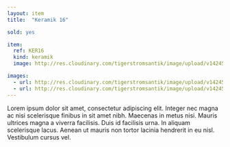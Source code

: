 ```yaml
---
layout: item
title:  "Keramik 16"

sold: yes

item:
  ref: KER16
  kind: keramik
  image: http://res.cloudinary.com/tigerstromsantik/image/upload/v1424550896/keramik/Keramik_156.jpg

images:
  - url: http://res.cloudinary.com/tigerstromsantik/image/upload/v1424550896/keramik/Keramik_157.jpg
  - url: http://res.cloudinary.com/tigerstromsantik/image/upload/v1424550896/keramik/Keramik_158.jpg
---
```


Lorem ipsum dolor sit amet, consectetur adipiscing elit. Integer nec magna ac nisi scelerisque finibus in sit amet nibh. Maecenas in metus nisi. Mauris ultrices magna a viverra facilisis. Duis id facilisis urna. In aliquam scelerisque lacus. Aenean ut mauris non tortor lacinia hendrerit in eu nisl. Vestibulum cursus vel.
